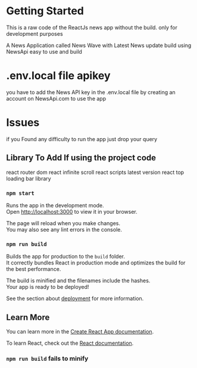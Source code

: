 # Getting Started

This is a raw code of the ReactJs news app without the build.
only for development purposes 

A News Application called News Wave with Latest News update build using NewsApi easy to use and build 

# .env.local file apikey
you have to add the News API key in the .env.local file by creating an account on NewsApi.com to use the app 

# Issues
if you Found any difficulty to run the app just drop your query 

## Library To Add If using the project code

react router dom
react infinite scroll
react scripts latest version
react top loading bar library

### `npm start`

Runs the app in the development mode.\
Open [http://localhost:3000](http://localhost:3000) to view it in your browser.

The page will reload when you make changes.\
You may also see any lint errors in the console.

### `npm run build`

Builds the app for production to the `build` folder.\
It correctly bundles React in production mode and optimizes the build for the best performance.

The build is minified and the filenames include the hashes.\
Your app is ready to be deployed!

See the section about [deployment](https://facebook.github.io/create-react-app/docs/deployment) for more information.

## Learn More

You can learn more in the [Create React App documentation](https://facebook.github.io/create-react-app/docs/getting-started).

To learn React, check out the [React documentation](https://reactjs.org/).


### `npm run build` fails to minify
